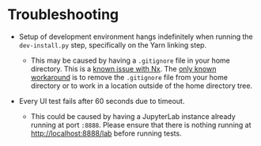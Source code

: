 # Troubleshooting

- Setup of development environment hangs indefinitely when running the
  `dev-install.py` step, specifically on the Yarn linking step.

  - This may be caused by having a `.gitignore` file in your home directory.
    This is a [known issue with Nx](https://github.com/nrwl/nx/issues/27494).
    The [only known workaround](https://github.com/nrwl/nx/issues/27494#issuecomment-2481207598) is to remove the `.gitignore` file from your home directory or to work in a location outside of the home directory tree.

- Every UI test fails after 60 seconds due to timeout.

  - This could be caused by having a JupyterLab instance already running at port
    `:8888`. Please ensure that there is nothing running at <http://localhost:8888/lab>
    before running tests.
